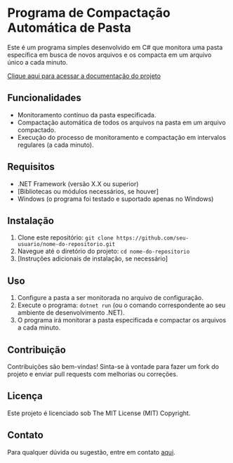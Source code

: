 # Programa de Compactação Automática de Pasta

Este é um programa simples desenvolvido em C# que monitora uma pasta específica em busca de novos arquivos e os compacta em um arquivo único a cada minuto.

[Clique aqui para acessar a documentação do projeto](https://github.com/jeffersonnobrega/guilda_dev/blob/main/Projetos/dotNET/Compactador_Solution/project_documentation.md)

## Funcionalidades

- Monitoramento contínuo da pasta especificada.
- Compactação automática de todos os arquivos na pasta em um arquivo compactado.
- Execução do processo de monitoramento e compactação em intervalos regulares (a cada minuto).

## Requisitos

- .NET Framework (versão X.X ou superior)
- [Bibliotecas ou módulos necessários, se houver]
- Windows (o programa foi testado e suportado apenas no Windows)

## Instalação

1. Clone este repositório: `git clone https://github.com/seu-usuario/nome-do-repositorio.git`
2. Navegue até o diretório do projeto: `cd nome-do-repositorio`
3. [Instruções adicionais de instalação, se necessário]

## Uso

1. Configure a pasta a ser monitorada no arquivo de configuração.
2. Execute o programa: `dotnet run` (ou o comando correspondente ao seu ambiente de desenvolvimento .NET).
3. O programa irá monitorar a pasta especificada e compactar os arquivos a cada minuto.

## Contribuição

Contribuições são bem-vindas! Sinta-se à vontade para fazer um fork do projeto e enviar pull requests com melhorias ou correções.

## Licença

Este projeto é licenciado sob The MIT License (MIT) Copyright.

## Contato

Para qualquer dúvida ou sugestão, entre em contato [aqui](mailto:jeffersonnobrega@gmail.com).
